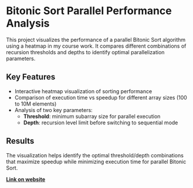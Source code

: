 # Bitonic Sort Parallel Performance Analysis

This project visualizes the performance of a parallel Bitonic Sort algorithm using a heatmap in my course work. It compares different combinations of recursion thresholds and depths to identify optimal parallelization parameters.

## Key Features

- Interactive heatmap visualization of sorting performance
- Comparison of execution time vs speedup for different array sizes (100 to 10M elements)
- Analysis of two key parameters:
  - **Threshold**: minimum subarray size for parallel execution
  - **Depth**: recursion level limit before switching to sequential mode

## Results

The visualization helps identify the optimal threshold/depth combinations that maximize speedup while minimizing execution time for parallel Bitonic Sort.

**[Link on website](https://bitonic-sort-heatmap.netlify.app/)**
